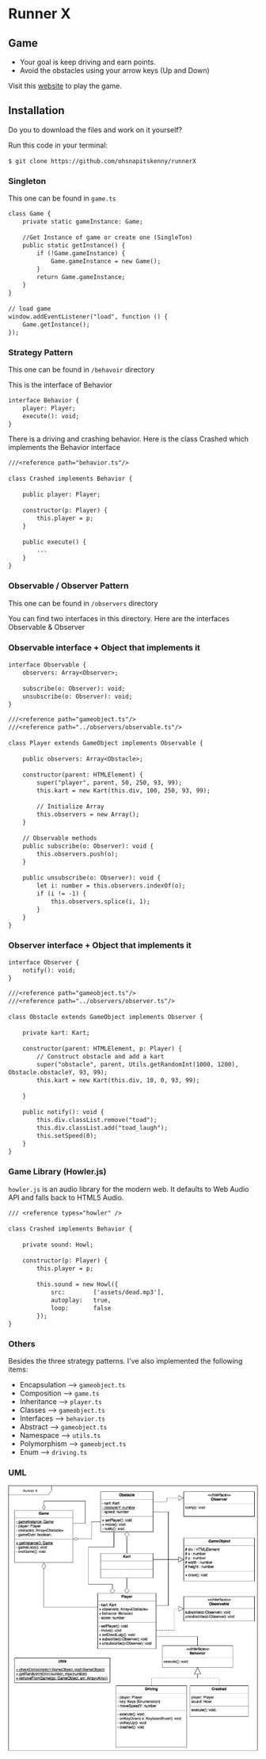 # Runner X

## Game

- Your goal is keep driving and earn points.
- Avoid the obstacles using your arrow keys (Up and Down)

Visit this <a href="https://ohsnapitskenny.github.io/RunnerX/dist/" target="_blank">website</a> to play the game.

## Installation
Do you to download the files and work on it yourself?

Run this code in your terminal: 

`
$ git clone https://github.com/ohsnapitskenny/runnerX
`

### Singleton
This one can be found in `game.ts`
```
class Game {
    private static gameInstance: Game;

    //Get Instance of game or create one (SingleTon)
    public static getInstance() {
        if (!Game.gameInstance) {
            Game.gameInstance = new Game();
        }
        return Game.gameInstance;
    }
}
 
// load game
window.addEventListener("load", function () {
    Game.getInstance();
});
```

### Strategy Pattern
This one can be found in `/behavoir` directory

This is the interface of Behavior
```
interface Behavior {
    player: Player;
    execute(): void;
}
```

There is a driving and crashing behavior. Here is the class Crashed which implements the Behavior interface 
```
///<reference path="behavior.ts"/>

class Crashed implements Behavior {
    
    public player: Player;
     
    constructor(p: Player) {
        this.player = p;
    }

    public execute() {
        ...
    }
}
```

### Observable / Observer Pattern
This one can be found in `/observers` directory
 
You can find two interfaces in this directory. Here are the interfaces Observable & Observer

### Observable interface + Object that implements it
```
interface Observable {
    observers: Array<Observer>;

    subscribe(o: Observer): void;
    unsubscribe(o: Observer): void;
}
```

```
///<reference path="gameobject.ts"/>
///<reference path="../observers/observable.ts"/>
 
class Player extends GameObject implements Observable {
   
    public observers: Array<Obstacle>;
   
    constructor(parent: HTMLElement) {
        super("player", parent, 50, 250, 93, 99);
        this.kart = new Kart(this.div, 100, 250, 93, 99);

        // Initialize Array
        this.observers = new Array();
    }
 
    // Observable methods
    public subscribe(o: Observer): void {
        this.observers.push(o);
    }
 
    public unsubscribe(o: Observer): void {
        let i: number = this.observers.indexOf(o);
        if (i != -1) {
            this.observers.splice(i, 1);
        }
    }
}
```

### Observer interface + Object that implements it
```
interface Observer {
    notify(): void;
}
```

```
///<reference path="gameobject.ts"/>
///<reference path="../observers/observer.ts"/>
 
class Obstacle extends GameObject implements Observer {

    private kart: Kart;

    constructor(parent: HTMLElement, p: Player) {
        // Construct obstacle and add a kart
        super("obstacle", parent, Utils.getRandomInt(1000, 1200), Obstacle.obstacleY, 93, 99);
        this.kart = new Kart(this.div, 10, 0, 93, 99);

    }

    public notify(): void {
        this.div.classList.remove("toad");
        this.div.classList.add("toad_laugh");
        this.setSpeed(0);
    }
}
```

### Game Library (Howler.js)
`howler.js` is an audio library for the modern web. It defaults to Web Audio API and falls back to HTML5 Audio.

```
/// <reference types="howler" />

class Crashed implements Behavior {
 
    private sound: Howl;

    constructor(p: Player) {
        this.player = p;
 
        this.sound = new Howl({
            src:        ['assets/dead.mp3'],
            autoplay:   true,
            loop:       false
        });
}
```


### Others
Besides the three strategy patterns. I've also implemented the following items:
- Encapsulation --> `gameobject.ts`
- Composition --> `game.ts`
- Inheritance --> `player.ts` 
- Classes --> `gameobject.ts`
- Interfaces --> `behavior.ts`
- Abstract --> `gameobject.ts`
- Namespace --> `utils.ts`
- Polymorphism --> `gameobject.ts`
- Enum --> `driving.ts`
 

### UML
![RunnerX UML](https://github.com/ohsnapitskenny/RunnerX/blob/master/RunnerX.jpg)
